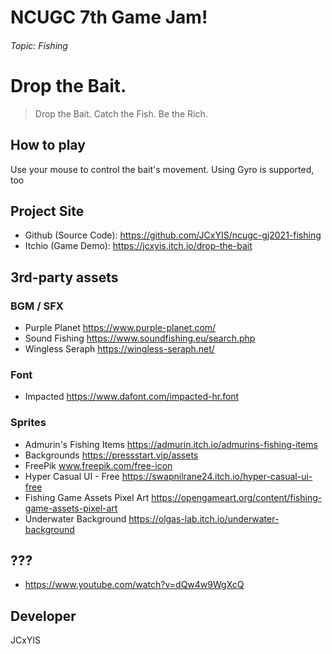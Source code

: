 # NCUGC 7th Game Jam!
###### Topic: Fishing

# Drop the Bait.
> Drop the Bait. Catch the Fish. Be the Rich.

## How to play
Use your mouse to control the bait's movement.
Using Gyro is supported, too


## Project Site
- Github (Source Code): https://github.com/JCxYIS/ncugc-gj2021-fishing
- Itchio (Game Demo): https://jcxyis.itch.io/drop-the-bait

## 3rd-party assets

### BGM / SFX
- Purple Planet https://www.purple-planet.com/
- Sound Fishing https://www.soundfishing.eu/search.php
- Wingless Seraph https://wingless-seraph.net/

### Font
- Impacted https://www.dafont.com/impacted-hr.font

### Sprites
- Admurin's Fishing Items https://admurin.itch.io/admurins-fishing-items
- Backgrounds https://pressstart.vip/assets
- FreePik www.freepik.com/free-icon
- Hyper Casual UI - Free https://swapnilrane24.itch.io/hyper-casual-ui-free
- Fishing Game Assets Pixel Art https://opengameart.org/content/fishing-game-assets-pixel-art
- Underwater Background https://olgas-lab.itch.io/underwater-background

## ???
- https://www.youtube.com/watch?v=dQw4w9WgXcQ


## Developer
JCxYIS